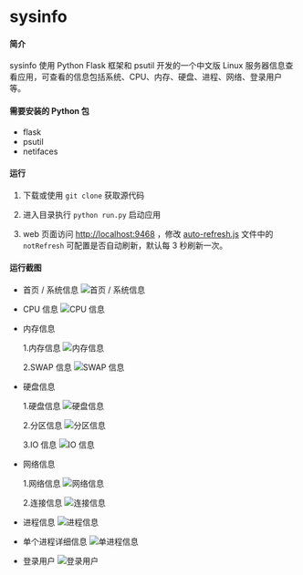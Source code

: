 # sysinfo

#### 简介

sysinfo 使用 Python Flask 框架和 psutil 开发的一个中文版 Linux 服务器信息查看应用，可查看的信息包括系统、CPU、内存、硬盘、进程、网络、登录用户等。

#### 需要安装的 Python 包

- flask
- psutil
- netifaces

#### 运行

1. 下载或使用 `git clone` 获取源代码

2. 进入目录执行 `python run.py` 启动应用

3. web 页面访问 [http://localhost:9468](http://localhost:9468) ，修改 [auto-refresh.js](./static/js/auto-refresh.js) 文件中的 `notRefresh` 可配置是否自动刷新，默认每 3 秒刷新一次。

#### 运行截图

- 首页 / 系统信息 ![首页 / 系统信息](./static/screenshots/index.png)

- CPU 信息 ![CPU 信息](./static/screenshots/cpu.png)

- 内存信息

    1.内存信息 ![内存信息](./static/screenshots/memory.png)
    
    2.SWAP 信息 ![SWAP 信息](./static/screenshots/swap.png)
    
- 硬盘信息

    1.硬盘信息 ![硬盘信息](./static/screenshots/disks.png)
    
    2.分区信息 ![分区信息](./static/screenshots/partition.png)
    
    3.IO 信息 ![IO 信息](./static/screenshots/disk_io.png)
    
- 网络信息

    1.网络信息 ![网络信息](./static/screenshots/interfaces.png)
    
    2.连接信息 ![连接信息](./static/screenshots/connections.png)
    
- 进程信息 ![进程信息](./static/screenshots/processes.png)

- 单个进程详细信息 ![单进程信息](./static/screenshots/process.png)

- 登录用户 ![登录用户](./static/screenshots/users.png)